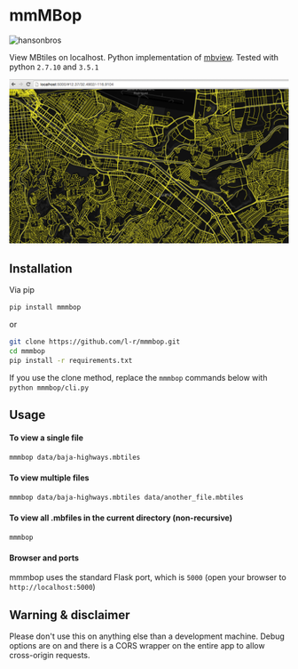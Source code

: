 # mmMBop

![hansonbros](http://67.media.tumblr.com/1a7233b3997c21a1680bdebb836ce241/tumblr_mjkaqbB4rb1qgcra2o1_400.gif)

View MBtiles on localhost. Python implementation of [mbview](https://github.com/mapbox/mbview). Tested with python `2.7.10` and `3.5.1`

![example](https://raw.githubusercontent.com/l-r/mmmbop/master/screenshots/mbtile.png)

## Installation

Via pip

```bash
pip install mmmbop
```

or

```bash
git clone https://github.com/l-r/mmmbop.git
cd mmmbop
pip install -r requirements.txt
```

If you use the clone method, replace the `mmmbop` commands below with `python mmmbop/cli.py`

## Usage

#### To view a single file

```bash
mmmbop data/baja-highways.mbtiles
```

#### To view multiple files

```bash
mmmbop data/baja-highways.mbtiles data/another_file.mbtiles
```

#### To view all .mbfiles in the current directory (non-recursive)

```bash
mmmbop
```


#### Browser and ports

mmmbop uses the standard Flask port, which is `5000` (open your browser to `http://localhost:5000`)


## Warning & disclaimer

Please don't use this on anything else than a development machine. Debug options are on and there is a CORS wrapper on the entire app to allow cross-origin requests.